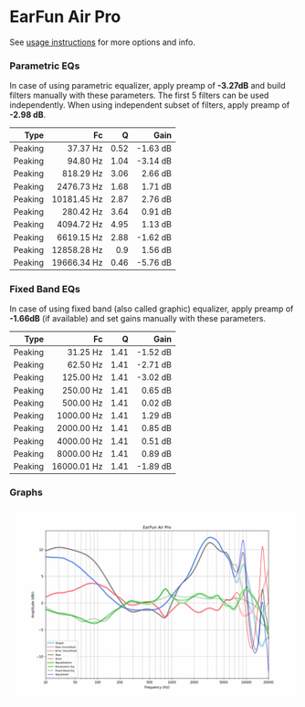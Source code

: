 # EarFun Air Pro
See [usage instructions](https://github.com/jaakkopasanen/AutoEq#usage) for more options and info.

### Parametric EQs
In case of using parametric equalizer, apply preamp of **-3.27dB** and build filters manually
with these parameters. The first 5 filters can be used independently.
When using independent subset of filters, apply preamp of **-2.98 dB**.

| Type    | Fc          |    Q | Gain     |
|--------:|------------:|-----:|---------:|
| Peaking | 37.37 Hz    | 0.52 | -1.63 dB |
| Peaking | 94.80 Hz    | 1.04 | -3.14 dB |
| Peaking | 818.29 Hz   | 3.06 | 2.66 dB  |
| Peaking | 2476.73 Hz  | 1.68 | 1.71 dB  |
| Peaking | 10181.45 Hz | 2.87 | 2.76 dB  |
| Peaking | 280.42 Hz   | 3.64 | 0.91 dB  |
| Peaking | 4094.72 Hz  | 4.95 | 1.13 dB  |
| Peaking | 6619.15 Hz  | 2.88 | -1.62 dB |
| Peaking | 12858.28 Hz | 0.9  | 1.56 dB  |
| Peaking | 19666.34 Hz | 0.46 | -5.76 dB |

### Fixed Band EQs
In case of using fixed band (also called graphic) equalizer, apply preamp of **-1.66dB**
(if available) and set gains manually with these parameters.

| Type    | Fc          |    Q | Gain     |
|--------:|------------:|-----:|---------:|
| Peaking | 31.25 Hz    | 1.41 | -1.52 dB |
| Peaking | 62.50 Hz    | 1.41 | -2.71 dB |
| Peaking | 125.00 Hz   | 1.41 | -3.02 dB |
| Peaking | 250.00 Hz   | 1.41 | 0.65 dB  |
| Peaking | 500.00 Hz   | 1.41 | 0.02 dB  |
| Peaking | 1000.00 Hz  | 1.41 | 1.29 dB  |
| Peaking | 2000.00 Hz  | 1.41 | 0.85 dB  |
| Peaking | 4000.00 Hz  | 1.41 | 0.51 dB  |
| Peaking | 8000.00 Hz  | 1.41 | 0.89 dB  |
| Peaking | 16000.01 Hz | 1.41 | -1.89 dB |

### Graphs
![](./EarFun%20Air%20Pro.png)